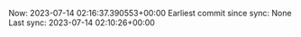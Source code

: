 Now: 2023-07-14 02:16:37.390553+00:00 Earliest commit since sync: None Last sync: 2023-07-14 02:10:26+00:00

